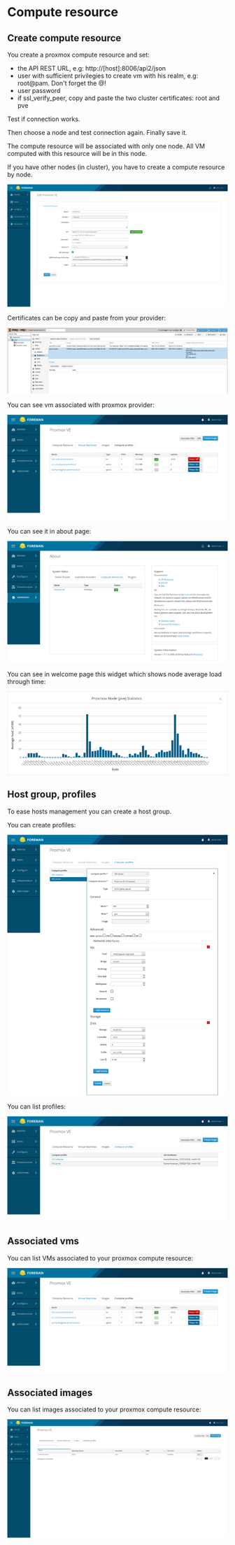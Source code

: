 # Compute resource

## Create compute resource

You create a proxmox compute resource and set:

* the API REST URL, e.g: http://[host]:8006/api2/json
* user with sufficient privilegies to create vm with his realm, e.g: root@pam. Don't forget the @!
* user password
* if ssl_verify_peer, copy and paste the two cluster certificates: root and pve

Test if connection works.

Then choose a node and test connection again. Finally save it.

The compute resource will be associated with only one node. All VM computed with this resource will be in this node.

If you have other nodes (in cluster), you have to create a compute resource by node.

![Compute resource](images/compute_resource.png)

Certificates can be copy and paste from your provider:

![Proxmox certificates](images/proxmox_certificates.png)

You can see vm associated with proxmox provider:

![Show vms of compute resource](images/vms_compute_resource.png)

You can see it in about page:

![About compute](images/about_compute.png)

You can see in welcome page this widget which shows node average load through time:

![Widget](images/widget_node_loadavg.png)

## Host group, profiles

To ease hosts management you can create a host group.

You can create profiles:

![Compute profile](images/compute_profile_server.png)

You can list profiles:

![Compute profile](images/list_profiles.png)

## Associated vms

You can list VMs associated to your proxmox compute resource:

![VMs associated to your proxmox compute resource](images/vms_compute_resource.png)

## Associated images

You can list images associated to your proxmox compute resource:

![Images associated to your proxmox compute resource](images/list_images.png)